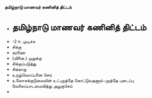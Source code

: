 **தமிழ்நாடு மாணவர் கணினித் திட்டம்**
- # தமிழ்நாடு மாணவர் கணினித் திட்டம்
- -2 n. முடிச்சு
- சிக்கு
- கரணை
- (வினை.) முறுக்கு
- சிக்குப்படுத்து
- சிக்காகு
- உறழ்வொப்பனை செய்
- உலோகக்குடுவையின் உட்புறத்தே கொட்டுவதனால் புறத்தே புடைப்பு வேலைப்பாடமைவித்து அழகுசெய்
-

